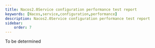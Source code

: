 ```yaml
---
title: Nacos2.0Service configuration performance test report
keywords: [Nacos,service,configuration,performance]
description: Nacos2.0Service configuration performance test report
sidebar:
    order: 7
---
```


To be determined
